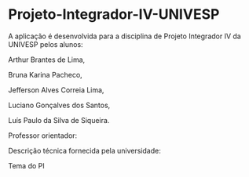 # Projeto-Integrador-IV-UNIVESP

A aplicação é desenvolvida para a disciplina de Projeto Integrador IV da UNIVESP pelos alunos:

Arthur Brantes de Lima,

Bruna Karina Pacheco,

Jefferson Alves Correia Lima,

Luciano Gonçalves dos Santos,

Luís Paulo da Silva de Siqueira.

Professor orientador:

Descrição técnica fornecida pela universidade:

Tema do PI
